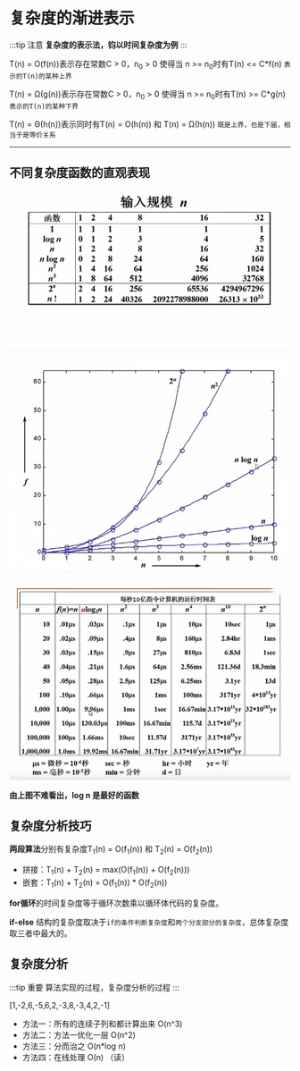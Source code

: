 # 复杂度的渐进表示

:::tip 注意
**复杂度的表示法，钧以时间复杂度为例**
:::

T(n) = O(f(n))表示存在常数C > 0，n<sub>0</sub> > 0 使得当 n >= n<sub>0</sub>时有T(n) <= C*f(n)  `表示的T(n)的某种上界`

T(n) = Ω(g(n))表示存在常数C > 0，n<sub>0</sub> > 0 使得当 n >= n<sub>0</sub>时有T(n) >= C*g(n)  `表示的T(n)的某种下界`

T(n) = Θ(h(n))表示同时有T(n) = O(h(n)) 和 T(n) = Ω(h(n)) `既是上界，也是下届，相当于是等价关系`
****
## 不同复杂度函数的直观表现

![图片描述](./images/data-structure_2-3_1.png)


![图片描述](./images/data-structure_2-3_2.png)


![图片描述](./images/data-structure_2-3_3.png)


**由上图不难看出，log n 是最好的函数**

## 复杂度分析技巧
**两段算法**分别有复杂度T<sub>1</sub>(n) = O(f<sub>1</sub>(n)) 和 T<sub>2</sub>(n) = O(f<sub>2</sub>(n)) 
- 拼接：T<sub>1</sub>(n) + T<sub>2</sub>(n) = max(O(f<sub>1</sub>(n)) + O(f<sub>2</sub>(n)))
- 嵌套：T<sub>1</sub>(n) + T<sub>2</sub>(n) = O(f<sub>1</sub>(n)) * O(f<sub>2</sub>(n))

**for循环**的时间复杂度等于循环次数乘以循环体代码的复杂度。

**if-else** 结构的复杂度取决于`if的条件判断复杂度`和`两个分支部分的复杂度`，总体复杂度取三者中最大的。


## 复杂度分析
:::tip 重要
算法实现的过程，复杂度分析的过程
:::

[1,-2,6,-5,6,2,-3,8,-3,4,2,-1]

* 方法一：所有的连续子列和都计算出来 O(n^3)
* 方法二：方法一优化一层 O(n^2)
* 方法三：分而治之 O(n*log n)
* 方法四：在线处理 O(n) （读）